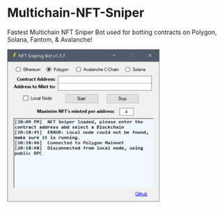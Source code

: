 # Multichain-NFT-Sniper
Fastest Multichain NFT Sniper Bot used for botting contracts on Polygon, Solana, Fantom, &amp; Avalanche!



<img src="https://raw.githubusercontent.com/JackRussel77/Multichain-NFT-Sniper/main/1.3.7.PNG" width="350" height="350">
